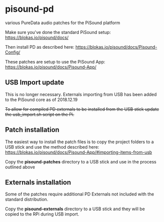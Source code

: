 # pisound-pd
various PureData audio patches for the PiSound platform

Make sure you've done the standard PiSound setup:
https://blokas.io/pisound/docs/

Then install PD as described here:
https://blokas.io/pisound/docs/Pisound-Config/

These patches are setup to use the PiSound App:
https://blokas.io/pisound/docs/Pisound-App/

## USB Import update

This is no longer necessary. Externals importing from USB has been added to the PiSound core as of 2018.12.19

~~To allow for compiled PD externals to be installed from the USB stick update the usb_import.sh script on the Pi.~~

## Patch installation

The easiest way to install the patch files is to copy the project folders to a USB stick and use the method described here:
https://blokas.io/pisound/docs/Pisound-App/#importing-items-from-usb

Copy the **pisound-patches** directory to a USB stick and use in the process outlined above

## Externals installation

Some of the patches require additional PD Externals not included with the standard distribution.

Copy the **pisound-externals** directory to a USB stick and they will be copied to the RPi during USB import.

